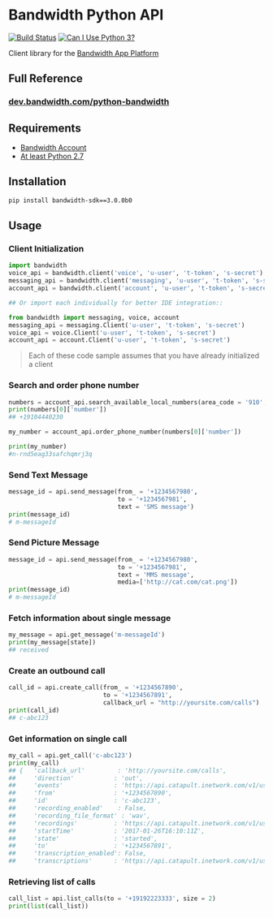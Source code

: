 # Bandwidth Python API

[![Build Status](https://travis-ci.org/Bandwidth/python-bandwidth.svg?branch=master)](https://travis-ci.org/Bandwidth/python-bandwidth) [![Can I Use Python 3?](https://caniusepython3.com/project/bandwidth-sdk.svg)](https://caniusepython3.com/project/bandwidth-sdk)

Client library for the [Bandwidth App Platform](http://ap.bandwidth.com/docs/rest-api/)

## Full Reference
### [dev.bandwidth.com/python-bandwidth](http://dev.bandwidth.com/python-bandwidth)


## Requirements
* [Bandwidth Account](http://bandwidth.com/products/application-platform/?utm_medium=social&utm_source=github&utm_campaign=dtolb&utm_content=_)
* [At least Python 2.7](https://www.python.org/downloads/)


## Installation

```bash
pip install bandwidth-sdk==3.0.0b0
```

## Usage

### Client Initialization
```python
import bandwidth
voice_api = bandwidth.client('voice', 'u-user', 't-token', 's-secret')
messaging_api = bandwidth.client('messaging', 'u-user', 't-token', 's-secret')
account_api = bandwidth.client('account', 'u-user', 't-token', 's-secret')

## Or import each individually for better IDE integration::

from bandwidth import messaging, voice, account
messaging_api = messaging.Client('u-user', 't-token', 's-secret')
voice_api = voice.Client('u-user', 't-token', 's-secret')
account_api = account.Client('u-user', 't-token', 's-secret')
```

> Each of these code sample assumes that you have already initialized a client

### Search and order phone number

```python
numbers = account_api.search_available_local_numbers(area_code = '910', quantity = 3)
print(numbers[0]['number'])
## +19104440230

my_number = account_api.order_phone_number(numbers[0]['number'])

print(my_number)
#n-rnd5eag33safchqmrj3q
```

### Send Text Message
```python
message_id = api.send_message(from_ = '+1234567980',
                              to = '+1234567981',
                              text = 'SMS message')
print(message_id)
# m-messageId
```

### Send Picture Message

```python
message_id = api.send_message(from_ = '+1234567980',
                              to = '+1234567981',
                              text = 'MMS message',
                              media=['http://cat.com/cat.png'])
print(message_id)
# m-messageId
```


### Fetch information about single message
```python
my_message = api.get_message('m-messageId')
print(my_message[state])
## received
```

### Create an outbound call

```python
call_id = api.create_call(from_ = '+1234567890',
                          to = '+1234567891',
                          callback_url = "http://yoursite.com/calls")
print(call_id)
## c-abc123
 ```

### Get information on single call

```python
my_call = api.get_call('c-abc123')
print(my_call)
## {   'callback_url'         : 'http://yoursite.com/calls',
##     'direction'           : 'out',
##     'events'              : 'https://api.catapult.inetwork.com/v1/users/u-abc/calls/c-abc123/events',
##     'from'                : '+1234567890',
##     'id'                  : 'c-abc123',
##     'recording_enabled'    : False,
##     'recording_file_format' : 'wav',
##     'recordings'          : 'https://api.catapult.inetwork.com/v1/users/u-abc/calls/c-abc123/recordings',
##     'startTime'           : '2017-01-26T16:10:11Z',
##     'state'               : 'started',
##     'to'                  : '+1234567891',
##     'transcription_enabled': False,
##     'transcriptions'      : 'https://api.catapult.inetwork.com/v1/users/u-abc/calls/c-abc123/transcriptions'}
```

### Retrieving list of calls

```python
call_list = api.list_calls(to = '+19192223333', size = 2)
print(list(call_list))
```
